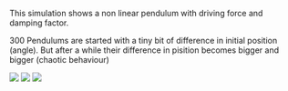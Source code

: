 This simulation shows a non linear pendulum with driving force and damping factor.

300 Pendulums are started with a tiny bit of difference in initial position (angle). But after a while their difference in pisition becomes bigger and bigger (chaotic behaviour)




![ ](https://github.com/alifele/Computational-Physics/blob/main/ComputationalPhysicsBookOld/Oscillatory%20Motion%20and%20Chaos/Animation%20of%20nonlinear%20Pendulum/pictures/pendulum1.png
  "finally")
![ ](https://github.com/alifele/Computational-Physics/blob/main/ComputationalPhysicsBookOld/Oscillatory%20Motion%20and%20Chaos/Animation%20of%20nonlinear%20Pendulum/pictures/pendulum2.png
  "finally")
![ ](https://github.com/alifele/Computational-Physics/blob/main/ComputationalPhysicsBookOld/Oscillatory%20Motion%20and%20Chaos/Animation%20of%20nonlinear%20Pendulum/pictures/pendulum3.png
  "finally")


